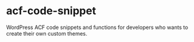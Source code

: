 # acf-code-snippet
WordPress ACF code snippets and functions for developers who wants to create their own custom themes.
